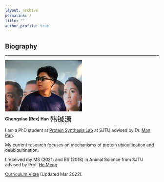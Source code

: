 ```yaml
---
layout: archive
permalink: /
title: ""
author_profile: true
---
```


## __Biography__
---

<img src="/images/bio.png" style="width: 50%; vertical-align: middle">         




__Chengxiao (Rex) Han__ <img src="/images/rexhanname.jpg" style="height: 25px;vertical-align: middle" title="photographed by Yulin Liao">  

I am a PhD student at [Protein Synthesis Lab](https://www.x-mol.com/groups/panlab?lang=en) at SJTU advised by Dr. [Man Pan](https://www.x-mol.com/groups/panlab/people?lang=en).   

My current research focuses on mechanisms of protein ubiquitination and deubiquitination. 

I received my MS (2021) and BS (2018) in Animal Science from SJTU advised by Prof. [He Meng](https://www.agri.sjtu.edu.cn/En/Data/View/2947). 

[Curriculum Vitae](https://rexhancx.github.io/files/CV_Chengxiao_Han_v3_3.pdf) (Updated Mar 2022).